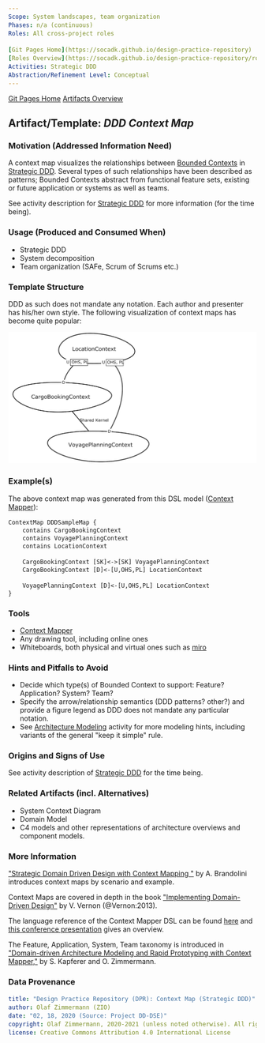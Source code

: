 ```yaml
---
Scope: System landscapes, team organization 
Phases: n/a (continuous)
Roles: All cross-project roles 

[Git Pages Home](https://socadk.github.io/design-practice-repository)
[Roles Overview](https://socadk.github.io/design-practice-repository/roles)
Activities: Strategic DDD
Abstraction/Refinement Level: Conceptual 
---
```


[Git Pages Home](https://socadk.github.io/design-practice-repository)
[Artifacts Overview](https://socadk.github.io/design-practice-repository/artifact-templates)


Artifact/Template: *DDD Context Map*
------------------------------------

### Motivation (Addressed Information Need)
A context map visualizes the relationships between [Bounded Contexts]() in [Strategic DDD](../activities/DPR-StrategicDDD.md). Several types of such relationships have been described as patterns; Bounded Contexts abstract from functional feature sets, existing or future application or systems as well as teams.

See activity description for [Strategic DDD](../activities/DPR-StrategicDDD.md) for more information (for the time being). 


### Usage (Produced and Consumed When)

* Strategic DDD
* System decomposition 
* Team organization (SAFe, Scrum of Scrums etc.)


### Template Structure
DDD as such does not mandate any notation. Each author and presenter has his/her own style. The following visualization of context maps has become quite popular:

![](./images/CargoDDD_ContextMap.png)


### Example(s)

The above context map was generated from this DSL model ([Context Mapper](https://contextmapper.org/)):

```cml
ContextMap DDDSampleMap {
	contains CargoBookingContext
	contains VoyagePlanningContext
	contains LocationContext
	
	CargoBookingContext [SK]<->[SK] VoyagePlanningContext
	CargoBookingContext [D]<-[U,OHS,PL] LocationContext

	VoyagePlanningContext [D]<-[U,OHS,PL] LocationContext	
}
```


### Tools

* [Context Mapper](https://contextmapper.org/)
* Any drawing tool, including online ones
* Whiteboards, both physical and virtual ones such as [miro](https://miro.com)


### Hints and Pitfalls to Avoid

* Decide which type(s) of Bounded Context to support: Feature? Application? System? Team?  
* Specify the arrow/relationship semantics (DDD patterns? other?) and provide a figure legend as DDD does not mandate any particular notation.
* See [Architecture Modeling](../activities/DPR-ArchitectureModeling.md) activity for more modeling hints, including variants of the general "keep it simple" rule.


### Origins and Signs of Use

See activity description of [Strategic DDD](../activities/DPR-StrategicDDD.md) for the time being. 


### Related Artifacts (incl. Alternatives)

* System Context Diagram
* Domain Model 
* C4 models and other representations of architecture overviews and component models.


### More Information

["Strategic Domain Driven Design with Context Mapping "](https://www.infoq.com/articles/ddd-contextmapping/) by A. Brandolini introduces context maps by scenario and example.

Context Maps are covered in depth in the book ["Implementing Domain-Driven Design"](https://www.amazon.com/Implementing-Domain-Driven-Design-Vaughn-Vernon/dp/0321834577) by V. Vernon (@Vernon:2013).

The language reference of the Context Mapper DSL can be found [here](https://contextmapper.org/docs/context-map/) and [this conference presentation](https://contextmapper.org/media/ZIOSK-Modelsward-Paper-Presentation-v101p.pdf) gives an overview.

The Feature, Application, System, Team taxonomy is introduced in ["Domain-driven Architecture Modeling and Rapid Prototyping with Context Mapper,"](https://contextmapper.org/media/978-3-030-67445-8_11_AuthorsCopy.pdf) by S. Kapferer and O. Zimmermann.


### Data Provenance 

```yaml
title: "Design Practice Repository (DPR): Context Map (Strategic DDD)"
author: Olaf Zimmermann (ZIO)
date: "02, 18, 2020 (Source: Project DD-DSE)"
copyright: Olaf Zimmermann, 2020-2021 (unless noted otherwise). All rights reserved.
license: Creative Commons Attribution 4.0 International License
```
